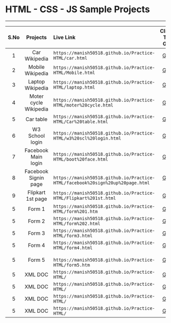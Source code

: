 # HTML - CSS - JS Sample Projects

---

|S.No| Projects | Live Link | Click To Go  |
|:---:        | :-------:         |     :-------     |:---: |
|1    | Car Wikipedia |`` https://manish50518.github.io/Practice-HTML/car.html  ``| [GO](https://manish50518.github.io/Practice-HTML/car.html)|
|2    | Mobile Wikipedia |`` https://manish50518.github.io/Practice-HTML/Mobile.html ``| [GO](https://manish50518.github.io/Practice-HTML/Mobile.html) |
|3    | Laptop  Wikipedia |`` https://manish50518.github.io/Practice-HTML/laptop.html ``| [GO](https://manish50518.github.io/Practice-HTML/laptop.html) |
|4    | Moter cycle Wikipedia |``https://manish50518.github.io/Practice-HTML/moter%20cycle.html ``| [GO](https://manish50518.github.io/Practice-HTML/moter%20cycle.html) |
|5    | Car table |``https://manish50518.github.io/Practice-HTML/Car%20table.html``| [GO](https://manish50518.github.io/Practice-HTML/Car%20table.html) |
|6    | W3 School login |``https://manish50518.github.io/Practice-HTML/w3%20scl%20login.html``| [GO](https://manish50518.github.io/Practice-HTML/w3%20scl%20login.html) |
|7    | Facebook Main login |``https://manish50518.github.io/Practice-HTML/boot%20face.html ``| [GO](https://manish50518.github.io/Practice-HTML/boot%20face.html) |
|8    | Facebook Signin page |`` https://manish50518.github.io/Practice-HTML/facebook%20sign%20up%20page.html``| [GO](https://manish50518.github.io/Practice-HTML/facebook%20sign%20up%20page.html) |
|9    | Flipkart 1st page |``https://manish50518.github.io/Practice-HTML/Flipkart%201st.html ``| [GO](https://manish50518.github.io/Practice-HTML/Flipkart%201st.html) |
|5    | Form 1 |``https://manish50518.github.io/Practice-HTML/form%201.htm ``| [GO](https://manish50518.github.io/Practice-HTML/form%201.html) |
|5    | Form 2 |``https://manish50518.github.io/Practice-HTML/form%202.html ``| [GO](https://manish50518.github.io/Practice-HTML/form%202.html) |
|5    | Form 3 |``https://manish50518.github.io/Practice-HTML/form3.html ``| [GO](https://manish50518.github.io/Practice-HTML/form3.html) |
|5    | Form 4 |``https://manish50518.github.io/Practice-HTML/form4.html``| [GO](https://manish50518.github.io/Practice-HTML/form4.html) |
|5    | Form 5 |`` https://manish50518.github.io/Practice-HTML/form5.htm``| [GO](https://manish50518.github.io/Practice-HTML/form5.htm) |
|5    | XML DOC |``https://manish50518.github.io/Practice-HTML/ ``| [GO](https://manish50518.github.io/Practice-HTML/Car%20table.html) |
|5    | XML DOC |``https://manish50518.github.io/Practice-HTML/ ``| [GO](https://manish50518.github.io/Practice-HTML/Car%20table.html) |
|5    | XML DOC |``https://manish50518.github.io/Practice-HTML/ ``| [GO](https://manish50518.github.io/Practice-HTML/Car%20table.html) |
|5    | XML DOC |``https://manish50518.github.io/Practice-HTML/ ``| [GO](https://manish50518.github.io/Practice-HTML/Car%20table.html) |






